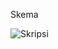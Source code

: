 Skema

![Skripsi](https://github.com/user-attachments/assets/f202e103-1fe2-479b-9d83-430dc817a489)






